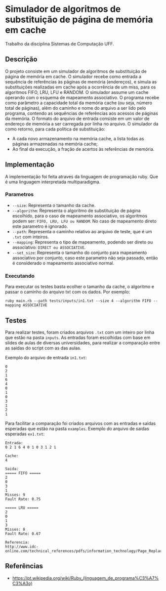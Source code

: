 # Simulador de algoritmos de substituição de página de memória em cache

Trabalho da disciplina Sistemas de Computação UFF.

## Descrição

O projeto consiste em um simulador de algoritmos de substituição de página de memória em cache. 
O simulador recebe como entrada a sequência de referências às páginas de memória (endereços), e
simula as substituições realizadas em cache após a ocorrência de um miss, para os algoritmos
FIFO, LRU, LFU e RANDOM. O simulador assume um cache operando com o esquema de
mapeamento associativo. O programa recebe como parâmetro a capacidade total da memória
cache (ou seja, número total de páginas), além do caminho e nome do arquivo a ser lido pelo
programa, contendo as sequências de referências aos acessos de páginas da memória. O formato do
arquivo de entrada consiste em um valor de endereço de memória a ser carregada por linha no
arquivo. O simulador da como retorno, para cada política de substituição:
* A cada novo armazenamento na memória cache, a lista todas as páginas armazenadas na
memória cache;
* Ao final da execução, a fração de acertos às referências de memória.


## Implementação

A implementação foi feita atraves da linguagem de programação ruby. Que é uma linguagem interpretada multiparadigma.

### Parametros

* `--size`: Representa o tamanho da cache.
* `--algorithm`: Representa o algoritmo de substituição de página escolhido, para o caso de mapeamento associativo, os algoritmos podem ser: `FIFO, LRU, LFU ou RANDOM`. No caso de mapeamento direto este parametro é ignorado.
* `--path`: Representa o caminho relativo ao arquivo de teste, que é um `.txt` com inteiros.
* `--mapping`: Representa o tipo de mapeamento, podendo ser direto ou associativo: `DIRECT ou ASSOCIATIVE`.
* `--set_size`: Representa o tamanho do conjunto para mapeamento associativo por conjunto, caso este parametro não seja passado, então é considerado o mapeamento associativo normal.

### Executando 

Para executar os testes basta ecolher o tamanho da cache, o algoritmo e passar o caminho do arquivo txt com os dados. Por exemplo:

`ruby main.rb --path tests/inputs/in1.txt --size 4 --algorithm FIFO --mapping ASSOCIATIVE`

## Testes

Para realizar testes, foram criados arquivos `.txt` com um inteiro por linha que estão na pasta `inputs`. As entradas foram escolhidas com base em slides de aulas de diversas universidades, para realizar a comparação entre as saidas do script com as das aulas. 

Exemplo do arquivo de entrada `in1.txt`:

```
0 
2 
1 
6 
4 
0 
1 
0 
3
1 
2 
1
```

Para facilitar a comparação foi  criados arquivos com as entradas e saidas esperadas que estão na pasta `examples`.
Exemplo do arquivo de saidas esperadas `ex1.txt`:

```
Entrada:
0 2 1 6 4 0 1 0 3 1 2 1

Cache:
4

Saida:
===== FIFO =====
2
0
3
1
Misses: 9
Fault Rate: 0.75

===== LRU =====
2
0
1
3
Misses: 8
Fault Rate: 0.67

Referencia: 
http://www.idc-online.com/technical_references/pdfs/information_technology/Page_Replacement_Algorithms.pdf
```

## Referências
* https://pt.wikipedia.org/wiki/Ruby_(linguagem_de_programa%C3%A7%C3%A3o)
